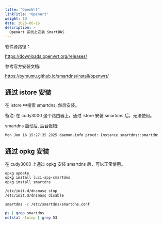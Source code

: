 ```yaml
---
title: "OpenWrt"
linkTitle: "OpenWrt"
weight: 10
date: 2025-06-16
description: >
  OpenWrt 系统上安装 SmartDNS 
---
```


软件源路径：

https://downloads.openwrt.org/releases/

参考官方安装文档:

https://pymumu.github.io/smartdns/install/openwrt/

## 通过 istore 安装

在 istore 中搜索 smartdns, 然后安装。

备注: 在 cudy3000 这个路由器上，通过 istore 安装 smartdns 后，无法使用。

smartdns 启动后, 后台报错:

```bash
Mon Jun 16 15:27:35 2025 daemon.info procd: Instance smartdns::smartdns s in a crash loop 6 crashes, 0 seconds since last crash
```

## 通过 opkg 安装

在 cudy3000 上通过 opkg 安装 smartdns 后，可以正常使用。

```bash
opkg update
opkg install luci-app-smartdns
opkg install smartdns
```

```bash
/etc/init.d/dnsmasq stop
/etc/init.d/dnsmasq disable

smartdns -c /etc/smartdns/smartdns.conf

ps | grep smartdns
netstat -tulnp | grep 53
```



